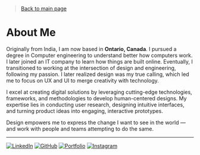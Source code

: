 >[Back to main page](./index.markdown)

# About Me
Originally from India, I am now based in **Ontario, Canada**. I pursued a degree in Computer engineering to understand better how computers work. I later joined an IT company to learn how things are built online. Eventually, I transitioned to working at the intersection of design and engineering, following my passion. I later realized design was my true calling, which led me to focus on UX and UI to merge creativity with technology.

I excel at creating digital solutions by leveraging cutting-edge technologies, frameworks, and methodologies to develop human-centered designs. My expertise lies in conducting user research, designing intuitive interfaces, and turning product ideas into engaging, interactive prototypes.

Design empowers me to express the change I want to see in the world — and work with people and teams attempting to do the same.

---

[![LinkedIn](https://img.shields.io/badge/LinkedIn-0077B5?style=for-the-badge&logo=linkedin&logoColor=white)](https://www.linkedin.com/in/mayuresh-naidu-233802204/)
[![GitHub](https://img.shields.io/badge/GitHub-100000?style=for-the-badge&logo=github&logoColor=white)](https://github.com/meiyo99)
[![Portfolio](https://img.shields.io/badge/Portfolio-orange?style=for-the-badge&logoSize=amg)](https://mayureshnaidu.webflow.io)
[![Instagram](https://img.shields.io/badge/Instagram-E4405F?style=for-the-badge&logo=instagram&logoColor=white)](https://www.instagram.com/notmeiyo/)